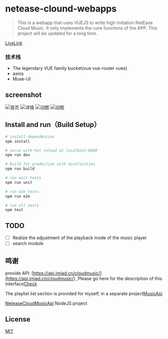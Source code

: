 # netease-clound-webapps

> This is a webapp that uses VUEJS to write high imitation NetEase Cloud Music. It only implements the core functions of the APP. This project will be updated for a long time.

[LiveLink](http://music.javaswing.cn/)

### 技术栈
- The legendary VUE family bucket(vue vue-router vuex)
- axios
- Muse-UI

## screenshot
![首页](https://github.com/javaSwing/NeteaseCloudWebApp/raw/master/screenshots/1.png)
![详情](https://github.com/javaSwing/NeteaseCloudWebApp/raw/master/screenshots/2.png)
![动图](https://github.com/javaSwing/NeteaseCloudWebApp/raw/master/screenshots/3.gif)
![动图](https://github.com/javaSwing/NeteaseCloudWebApp/raw/master/screenshots/4.gif)

## Install and run（Build Setup）

``` bash
# install dependencies
npm install

# serve with hot reload at localhost:8080
npm run dev

# build for production with minification
npm run build

# run unit tests
npm run unit

# run e2e tests
npm run e2e

# run all tests
npm test
```

## TODO

- [ ]  Realize the adjustment of the playback mode of the music player
- [ ]  search module

## 鸣谢

provide API: [https://api.imjad.cn/cloudmusic/](https://api.imjad.cn/cloudmusic/) ,Please go here for the description of this interface[Check](https://api.imjad.cn/cloudmusic/index.html)

The playlist list section is provided for myself, in a separate project[MusicApi](https://github.com/javaSwing/MusicAPI)

[NeteaseCloudMusicApi](https://github.com/Binaryify/NeteaseCloudMusicApi) NodeJS project


## License

[MIT](https://github.com/javaSwing/NeteaseCloudWebApp/blob/master/LICENSE)
